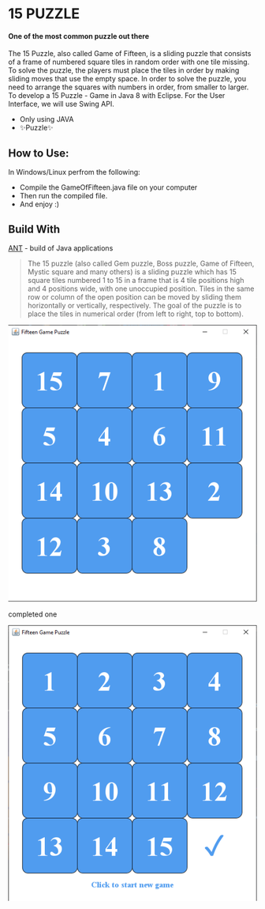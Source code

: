 # **15 PUZZLE**
#### One of the most common puzzle out there

The 15 Puzzle, also called Game of Fifteen, is a sliding puzzle that consists of a frame of numbered square tiles in random order with one tile missing. To solve the puzzle, the players must place the tiles in order by making sliding moves that use the empty space. In order to solve the puzzle, you need to arrange the squares with numbers in order, from smaller to larger. To develop a 15 Puzzle - Game in Java 8 with Eclipse. For the User Interface, we will use Swing API.

- Only using JAVA
- ✨Puzzle✨

## **How to Use:**
In Windows/Linux perfrom the following:
 - Compile the GameOfFifteen.java file on your computer
 - Then run the compiled file.
 - And enjoy :)
 

## Build With
[ANT](https://ant.apache.org/) - build of Java applications

> The 15 puzzle (also called Gem puzzle, Boss puzzle, Game of Fifteen, Mystic square and many others) is a sliding puzzle which has 15 square tiles numbered 1 to 15 in a frame that is 4 tile positions high and 4 positions wide, with one unoccupied position. Tiles in the same row or column of the open position can be moved by sliding them horizontally or vertically, respectively. The goal of the puzzle is to place the tiles in numerical order (from left to right, top to bottom).


![alt text](https://github.com/Shishir1265/15-Puzzle/blob/main/src/image/15puzzle.png?raw=true)

completed one


![alt text](https://github.com/Shishir1265/15-Puzzle/blob/main/src/image/15puzzle_completed.png?raw=true)
